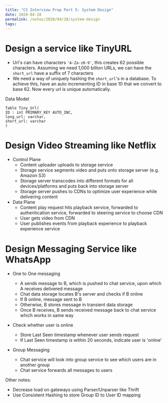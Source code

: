 ```yaml
---
title: "CS Interview Prep Part 5: System Design"
date: 2020-04-28
permalink: /notes/2020/04/28/system-design
tags:
--- 
```


# Design a service like TinyURL

- Url's can have characters `'A-Za-z0-9'`, this creates 62 possible characters. Assuming we need 1,000 billion URLs, we can have the `short_url` have a suffix of 7 characters
- We need a way of uniquely hashing the `short_url`'s in a database. To achieve this, have an auto incrementing ID in base 10 that we convert to base 62. Now every url is unique automatically. 

Data Model
```
Table Tiny_Url(
ID : int PRIMARY_KEY AUTO_INC,
long_url: varchar,
short_url: varchar
)
```

# Design Video Streaming like Netflix

* Control Plane
  - Content uploader uploads to storage service
  - Storage service segments video and puts onto storage server (e.g. Amazon S3)
  - Storage server transcodes into different formats for all devices/platforms and puts back into storage server
  - Storage server pushes to CDNs to optimize user experience while delivering content
* Data Plane 
  - Content play request hits playback service, forwarded to authentication service, forwarded to steering service to choose CDN
  - User gets video from CDN
  - User publishes events from playback experience to playback experience service


# Design Messaging Service like WhatsApp

* One to One messaging
  - A sends message to B, which is pushed to chat service, upon which A receives delivered message
  - Chat data storage locates B's server and checks if B online
  - If B online, message sent to B
  - Otherwise, B stores message in transient data storage
  - Once B receives, B sends received message back to chat service which works in same way

* Check whether user is online
  - Store Last Seen timestamp whenever user sends request
  - If Last Seen timestamp is within 20 seconds, indicate user is 'online'

* Group Messaging
  - Chat service will look into group service to see which users are in another group
  - Chat service forwards all messages to users

Other notes:
  - Decrease load on gateways using Parser/Unparser like Thrift
  - Use Consistent Hashing to store Group ID to User ID mapping
